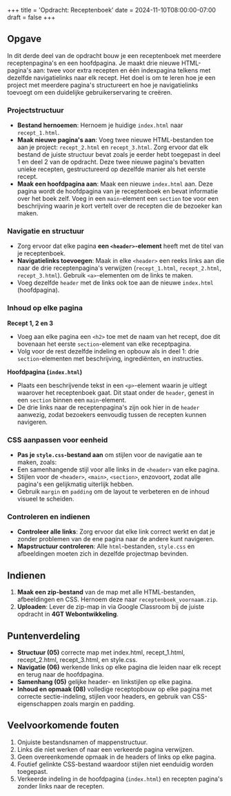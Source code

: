+++
title = 'Opdracht: Receptenboek'
date = 2024-11-10T08:00:00-07:00
draft = false
+++

## Opgave

In dit derde deel van de opdracht bouw je een receptenboek met meerdere receptenpagina's en een hoofdpagina. Je maakt drie nieuwe HTML-pagina's aan: twee voor extra recepten en één indexpagina telkens met dezelfde navigatielinks naar elk recept. Het doel is om te leren hoe je een project met meerdere pagina's structureert en hoe je navigatielinks toevoegt om een duidelijke gebruikerservaring te creëren.

### Projectstructuur

- **Bestand hernoemen**: Hernoem je huidige `index.html` naar `recept_1.html`.
- **Maak nieuwe pagina's aan**: Voeg twee nieuwe HTML-bestanden toe aan je project: `recept_2.html` en `recept_3.html`. Zorg ervoor dat elk bestand de juiste structuur bevat zoals je eerder hebt toegepast in deel 1 en deel 2 van de opdracht. Deze twee nieuwe pagina's bevatten unieke recepten, gestructureerd op dezelfde manier als het eerste recept. 
- **Maak een hoofdpagina aan**: Maak een nieuwe `index.html` aan. Deze pagina wordt de hoofdpagina van je receptenboek en bevat informatie over het boek zelf. Voeg in een `main`-element een `section` toe voor een beschrijving waarin je kort vertelt over de recepten die de bezoeker kan maken.

### Navigatie en structuur

- Zorg ervoor dat elke pagina **een `<header>`-element** heeft met de titel van je receptenboek.
- **Navigatielinks toevoegen**: Maak in elke `<header>` een reeks links aan die naar de drie receptenpagina's verwijzen (`recept_1.html`, `recept_2.html`, `recept_3.html`). Gebruik `<a>`-elementen om de links te maken. 
- Voeg dezelfde `header` met de links ook toe aan de nieuwe `index.html` (hoofdpagina).

### Inhoud op elke pagina

**Recept 1, 2 en 3**

- Voeg aan elke pagina een `<h2>` toe met de naam van het recept, doe dit bovenaan het eerste `section`-element van elke receptpagina.
- Volg voor de rest dezelfde indeling en opbouw als in deel 1: drie `section`-elementen met beschrijving, ingrediënten, en instructies.

**Hoofdpagina (`index.html`)**

- Plaats een beschrijvende tekst in een `<p>`-element waarin je uitlegt waarover het receptenboek gaat. Dit staat onder de `header`, genest in een `section` binnen een `main`-element. 
- De drie links naar de receptenpagina's zijn ook hier in de `header` aanwezig, zodat bezoekers eenvoudig tussen de recepten kunnen navigeren.

### CSS aanpassen voor eenheid

- **Pas je `style.css`-bestand aan** om stijlen voor de navigatie aan te maken, zoals:
- Een samenhangende stijl voor alle links in de `<header>` van elke pagina.
- Stijlen voor de `<header>`, `<main>`, `<section>`, enzovoort, zodat alle pagina's een gelijkmatig uiterlijk hebben.
- Gebruik `margin` en `padding` om de layout te verbeteren en de inhoud visueel te scheiden.

### Controleren en indienen

- **Controleer alle links**: Zorg ervoor dat elke link correct werkt en dat je zonder problemen van de ene pagina naar de andere kunt navigeren.
- **Mapstructuur controleren**: Alle `html`-bestanden, `style.css` en afbeeldingen moeten zich in dezelfde projectmap bevinden.

## Indienen

1. **Maak een zip-bestand** van de map met alle HTML-bestanden, afbeeldingen en CSS. Hernoem deze naar `receptenboek_voornaam.zip`.
2. **Uploaden**: Lever de zip-map in via Google Classroom bij de juiste opdracht in **4GT Webontwikkeling**.

## Puntenverdeling

- **Structuur (05)** correcte map met index.html, recept_1.html, recept_2.html, recept_3.html, en style.css.
- **Navigatie (06)** werkende links op elke pagina die leiden naar elk recept en terug naar de hoofdpagina.
- **Samenhang (05)** gelijke header- en linkstijlen op elke pagina.
- **Inhoud en opmaak (08)** volledige receptopbouw op elke pagina met correcte sectie-indeling, stijlen voor headers, en gebruik van CSS-eigenschappen zoals margin en padding.

## Veelvoorkomende fouten

1. Onjuiste bestandsnamen of mappenstructuur.
2. Links die niet werken of naar een verkeerde pagina verwijzen.
3. Geen overeenkomende opmaak in de headers of links op elke pagina.
4. Foutief gelinkte CSS-bestand waardoor stijlen niet eenduidig worden toegepast.
5. Verkeerde indeling in de hoofdpagina  (`index.html`) en recepten pagina's zonder links naar de recepten.